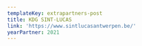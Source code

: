 ```yaml
---
templateKey: extrapartners-post
title: KDG SINT-LUCAS
link: 'https://www.sintlucasantwerpen.be/'
yearPartner: 2021
---
```

